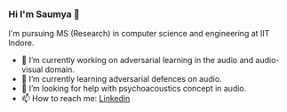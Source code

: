 ### Hi I'm Saumya 👋
I'm pursuing MS (Research) in computer science and engineering at IIT Indore.
-  🔭  I’m currently working on adversarial learning in the audio and audio-visual domain.
- 🌱  I’m currently learning adversarial defences on audio.
-  🤔  I’m looking for help with psychoacoustics concept in audio.
-  📫  How to reach me: [Linkedin](https://www.linkedin.com/in/saumya-mishra03/)
<!--
**saumya0303/saumya0303** is a ✨ _special_ ✨ repository because its `README.md` (this file) appears on your GitHub profile.

Here are some ideas to get you started:

- 🔭 I’m currently working on ...
- 🌱 I’m currently learning ...
- 👯 I’m looking to collaborate on ...
- 🤔 I’m looking for help with psychoacoustics concept in audio.
- 💬 Ask me about ...
- 📫 How to reach me: ...
- 😄 Pronouns: ...
- ⚡ Fun fact: ...
-->
